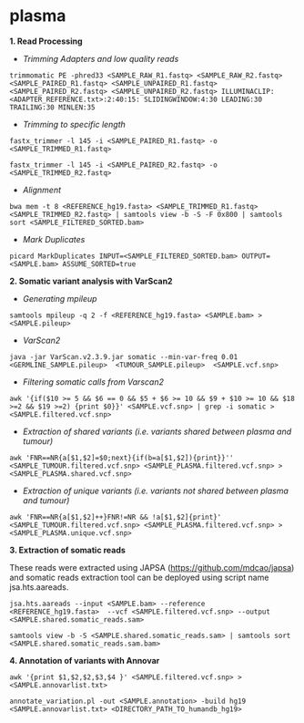 # plasma
**1. Read Processing**
* _Trimming Adapters and low quality reads_

`trimmomatic PE -phred33 <SAMPLE_RAW_R1.fastq> <SAMPLE_RAW_R2.fastq> <SAMPLE_PAIRED_R1.fastq> <SAMPLE_UNPAIRED_R1.fastq>  <SAMPLE_PAIRED_R2.fastq> <SAMPLE_UNPAIRED_R2.fastq> ILLUMINACLIP:<ADAPTER_REFERENCE.txt>:2:40:15: SLIDINGWINDOW:4:30 LEADING:30 TRAILING:30 MINLEN:35`

* _Trimming to specific length_

`fastx_trimmer -l 145 -i <SAMPLE_PAIRED_R1.fastq> -o <SAMPLE_TRIMMED_R1.fastq>`

`fastx_trimmer -l 145 -i <SAMPLE_PAIRED_R2.fastq> -o <SAMPLE_TRIMMED_R2.fastq>`

* _Alignment_

`bwa mem -t 8 <REFERENCE_hg19.fasta> <SAMPLE_TRIMMED_R1.fastq> <SAMPLE_TRIMMED_R2.fastq> | samtools view -b -S -F 0x800 | samtools sort <SAMPLE_FILTERED_SORTED.bam> `

* _Mark Duplicates_

`picard MarkDuplicates INPUT=<SAMPLE_FILTERED_SORTED.bam> OUTPUT=<SAMPLE.bam> ASSUME_SORTED=true`

**2. Somatic variant analysis with VarScan2**

* _Generating mpileup_

`samtools mpileup -q 2 -f <REFERENCE_hg19.fasta> <SAMPLE.bam> > <SAMPLE.pileup>`

* _VarScan2_

`java -jar VarScan.v2.3.9.jar somatic --min-var-freq 0.01 <GERMLINE_SAMPLE.pileup>  <TUMOUR_SAMPLE.pileup>  <SAMPLE.vcf.snp>`

* _Filtering somatic calls from Varscan2_

`awk '{if($10 >= 5 && $6 == 0 && $5 + $6 >= 10 && $9 + $10 >= 10 && $18 >=2 && $19 >=2) {print $0}}' <SAMPLE.vcf.snp> | grep -i somatic > <SAMPLE.filtered.vcf.snp>`

* _Extraction of shared variants (i.e. variants shared between plasma and tumour)_

`awk 'FNR==NR{a[$1,$2]=$0;next}{if(b=a[$1,$2]){print}}'' <SAMPLE_TUMOUR.filtered.vcf.snp> <SAMPLE_PLASMA.filtered.vcf.snp> > <SAMPLE_PLASMA.shared.vcf.snp>`

* _Extraction of unique variants (i.e. variants not shared between plasma and tumour)_

`awk 'FNR==NR{a[$1,$2]++}FNR!=NR && !a[$1,$2]{print}' <SAMPLE_TUMOUR.filtered.vcf.snp> <SAMPLE_PLASMA.filtered.vcf.snp> > <SAMPLE_PLASMA.unique.vcf.snp>`

**3. Extraction of somatic reads**

These reads were extracted using JAPSA (https://github.com/mdcao/japsa) and somatic reads extraction tool can be deployed using script name jsa.hts.aareads.

`jsa.hts.aareads --input <SAMPLE.bam> --reference <REFERENCE_hg19.fasta>  --vcf <SAMPLE.filtered.vcf.snp> --output <SAMPLE.shared.somatic_reads.sam>`

`samtools view -b -S <SAMPLE.shared.somatic_reads.sam> | samtools sort <SAMPLE.shared.somatic_reads.sam.bam>` 

**4. Annotation of variants with Annovar**

`awk '{print $1,$2,$2,$3,$4 }' <SAMPLE.filtered.vcf.snp> > <SAMPLE.annovarlist.txt>`

`annotate_variation.pl -out <SAMPLE.annotation> -build hg19 <SAMPLE.annovarlist.txt> <DIRECTORY_PATH_TO_humandb_hg19>`
